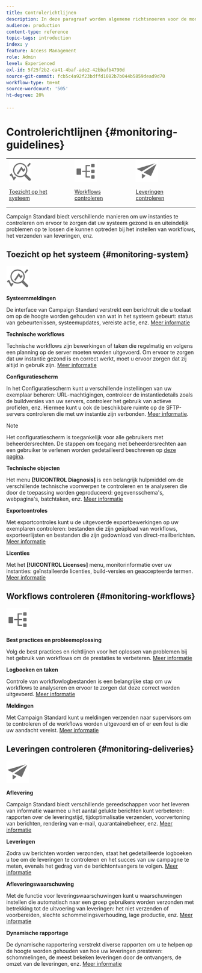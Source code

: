 ```yaml
---
title: Controlerichtlijnen
description: In deze paragraaf worden algemene richtsnoeren voor de monitoring van Campaign Standard uiteengezet.
audience: production
content-type: reference
topic-tags: introduction
index: y
feature: Access Management
role: Admin
level: Experienced
exl-id: 5f25f2b2-ca41-4baf-ade2-42bbafb4790d
source-git-commit: fcb5c4a92f23bdffd1082b7b044b5859dead9d70
workflow-type: tm+mt
source-wordcount: '505'
ht-degree: 20%

---
```


# Controlerichtlijnen {#monitoring-guidelines}

<table>
<tr><td><img src="assets/do-not-localize/icon_system.svg" width="60px"><p><a href="#monitoring-system">Toezicht op het systeem</a></p></td>
<td><img src="assets/do-not-localize/icon_workflows.svg" width="60px"><p><a href="#moniroting-workflows">Workflows controleren</a></p></td>
<td><img src="assets/do-not-localize/icon_send.svg" width="60px"><p><a href="#monitoring-deliveries">Leveringen controleren</a></p></td></tr>
</table>

Campaign Standard biedt verschillende manieren om uw instanties te controleren om ervoor te zorgen dat uw systeem gezond is en uiteindelijk problemen op te lossen die kunnen optreden bij het instellen van workflows, het verzenden van leveringen, enz.

## Toezicht op het systeem {#monitoring-system}

<img src="assets/do-not-localize/icon_system.svg" width="60px">

**Systeemmeldingen**

De interface van Campaign Standard verstrekt een berichtruit die u toelaat om op de hoogte worden gehouden van wat in het systeem gebeurt: status van gebeurtenissen, systeemupdates, vereiste actie, enz. [Meer informatie](../../start/using/interface-description.md#top-bar)


**Technische workflows**

Technische workflows zijn bewerkingen of taken die regelmatig en volgens een planning op de server moeten worden uitgevoerd. Om ervoor te zorgen dat uw instantie gezond is en correct werkt, moet u ervoor zorgen dat zij altijd in gebruik zijn. [Meer informatie](../../administration/using/technical-workflows.md)

**Configuratiescherm**

In het Configuratiescherm kunt u verschillende instellingen van uw exemplaar beheren: URL-machtigingen, controleer de instantiedetails zoals de buildversies van uw servers, controleer het gebruik van actieve profielen, enz. Hiermee kunt u ook de beschikbare ruimte op de SFTP-servers controleren die met uw instantie zijn verbonden. [Meer informatie](https://experienceleague.adobe.com/docs/control-panel/using/control-panel-home.html?lang=nl).

>[!NOTE]
>
>Het configuratiescherm is toegankelijk voor alle gebruikers met beheerdersrechten. De stappen om toegang met beheerdersrechten aan een gebruiker te verlenen worden gedetailleerd beschreven op [deze pagina](https://experienceleague.adobe.com/docs/control-panel/using/discover-control-panel/managing-permissions.html?lang=nl#discover-control-panel).

**Technische objecten**

Het menu **[!UICONTROL Diagnosis]** is een belangrijk hulpmiddel om de verschillende technische voorwerpen te controleren en te analyseren die door de toepassing worden geproduceerd: gegevensschema&#39;s, webpagina&#39;s, batchtaken, enz. [Meer informatie](../../developing/using/monitoring-data-model-changes.md)

**Exportcontroles**

Met exportcontroles kunt u de uitgevoerde exportbewerkingen op uw exemplaren controleren: bestanden die zijn geüpload van workflows, exporteerlijsten en bestanden die zijn gedownload van direct-mailberichten.
[Meer informatie](../../administration/using/auditing-export-logs.md)

**Licenties**

Met het **[!UICONTROL Licenses]** menu, monitorinformatie over uw instanties: geïnstalleerde licenties, build-versies en geaccepteerde termen.
[Meer informatie](../../administration/using/licenses.md)

## Workflows controleren {#monitoring-workflows}

<img src="assets/do-not-localize/icon_workflows.svg" width="60px">

**Best practices en probleemoplossing**

Volg de best practices en richtlijnen voor het oplossen van problemen bij het gebruik van workflows om de prestaties te verbeteren.
[Meer informatie](../../automating/using/best-practices-workflows.md)

**Logboeken en taken**

Controle van workflowlogbestanden is een belangrijke stap om uw workflows te analyseren en ervoor te zorgen dat deze correct worden uitgevoerd.
[Meer informatie](../../automating/using/monitoring-workflow-execution.md#workflow-log-and-tasks)

**Meldingen**

Met Campaign Standard kunt u meldingen verzenden naar supervisors om te controleren of de workflows worden uitgevoerd en of er een fout is die uw aandacht vereist.
[Meer informatie](../../automating/using/monitoring-workflow-execution.md#error-management)

## Leveringen controleren {#monitoring-deliveries}

<img src="assets/do-not-localize/icon_send.svg" width="60px">

**Aflevering**

Campaign Standard biedt verschillende gereedschappen voor het leveren van informatie waarmee u het aantal gelukte berichten kunt verbeteren: rapporten over de leveringstijd, tijdoptimalisatie verzenden, voorvertoning van berichten, rendering van e-mail, quarantainebeheer, enz.
[Meer informatie](../../sending/using/about-deliverability.md)

**Leveringen**

Zodra uw berichten worden verzonden, staat het gedetailleerde logboeken u toe om de leveringen te controleren en het succes van uw campagne te meten, evenals het gedrag van de berichtontvangers te volgen.
[Meer informatie](../../sending/using/monitoring-a-delivery.md)

**Afleveringswaarschuwing**

Met de functie voor leveringswaarschuwingen kunt u waarschuwingen instellen die automatisch naar een groep gebruikers worden verzonden met betrekking tot de uitvoering van leveringen: het niet verzenden of voorbereiden, slechte schommelingsverhouding, lage productie, enz.
[Meer informatie](../../sending/using/receiving-alerts-when-failures-happen.md)

**Dynamische rapportage**

De dynamische rapportering verstrekt diverse rapporten om u te helpen op de hoogte worden gehouden van hoe uw leveringen presteren: schommelingen, de meest bekeken leveringen door de ontvangers, de omzet van de leveringen, enz.
[Meer informatie](../../reporting/using/about-dynamic-reports.md)
